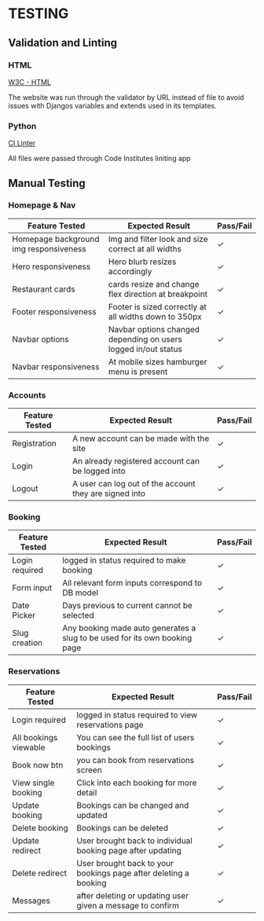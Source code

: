 # TESTING

## Validation and Linting 

### HTML

[W3C - HTML](https://validator.w3.org/)

The website was run through the validator by URL instead of file to avoid issues with Djangos variables and extends used in its templates.

### Python 

[CI Linter](https://pep8ci.herokuapp.com/)

All files were passed through Code Institutes liniting app

## Manual Testing 

### Homepage & Nav

Feature Tested | Expected Result | Pass/Fail
---------------|-----------------|-----------
Homepage background img responsiveness | Img and filter look and size correct at all widths | &check;
Hero responsiveness | Hero blurb resizes accordingly | &check;
Restaurant cards | cards resize and change flex direction at breakpoint | &check;
Footer responsiveness | Footer is sized correctly at all widths down to 350px | &check;
Navbar options | Navbar options changed depending on users logged in/out status | &check;
Navbar responsiveness | At mobile sizes hamburger menu is present | &check;

### Accounts 

Feature Tested | Expected Result | Pass/Fail
---------------|-----------------|-----------
Registration | A new account can be made with the site | &check;
Login | An already registered account can be logged into | &check;
Logout | A user can log out of the account they are signed into | &check;

### Booking

Feature Tested | Expected Result | Pass/Fail
---------------|-----------------|-----------
Login required | logged in status required to make booking | &check;
Form input | All relevant form inputs correspond to DB model | &check;
Date Picker | Days previous to current cannot be selected | &check;
Slug creation | Any booking made auto generates a slug to be used for its own booking page | &check;

### Reservations 

Feature Tested | Expected Result | Pass/Fail
---------------|-----------------|-----------
Login required | logged in status required to view reservations page | &check;
All bookings viewable | You can see the full list of users bookings | &check;
Book now btn | you can book from reservations screen | &check;
View single booking | Click into each booking for more detail | &check;
Update booking | Bookings can be changed and updated | &check;
Delete booking | Bookings can be deleted | &check;
Update redirect | User brought back to individual booking page after updating | &check;
Delete redirect | User brought back to your bookings page after deleting a booking | &check;
Messages | after deleting or updating user given a message to confirm | &check;
